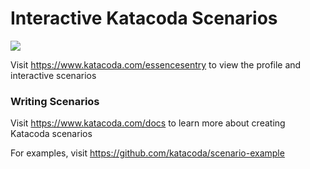 # Interactive Katacoda Scenarios

[![](http://shields.katacoda.com/katacoda/essencesentry/count.svg)](https://www.katacoda.com/essencesentry "Get your profile on Katacoda.com")

Visit https://www.katacoda.com/essencesentry to view the profile and interactive scenarios

### Writing Scenarios
Visit https://www.katacoda.com/docs to learn more about creating Katacoda scenarios

For examples, visit https://github.com/katacoda/scenario-example

